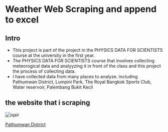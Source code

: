 # Weather Web Scraping and append to excel

## Intro

- This project is part of the project in the PHYSICS DATA FOR SCIENTISTS course at the university in the first year.
- The PHYSICS DATA FOR SCIENTISTS course that involves collecting meteorogical data and analyyzing it in front of the class and this project the process of collecting data.
- I have collected data from many places to analyze. including Pathumwan District, Lumpini Park, The Royal Bangkok Sports Club, Water reservoir, Palembang Bukit Kecil

## the website that i scraping

![iqair](https://upload.wikimedia.org/wikipedia/en/thumb/5/5f/IQAir_logo.svg/500px-IQAir_logo.svg.png)

[Pathumwan District](https://www.iqair.com/th/thailand/bangkok/pathum-wan/pathumwan-district)


